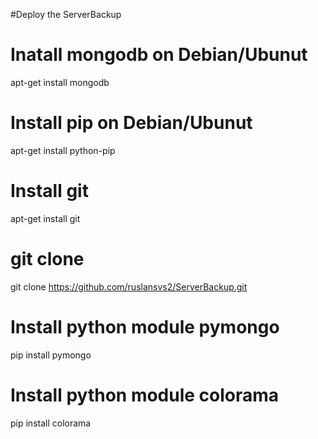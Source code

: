 #Deploy the ServerBackup

# Inatall mongodb on Debian/Ubunut

apt-get install mongodb

# Install pip on Debian/Ubunut

apt-get install python-pip

# Install git 

apt-get install git

# git clone

git clone https://github.com/ruslansvs2/ServerBackup.git

# Install python  module pymongo

pip install pymongo

# Install python module colorama

pip install colorama

